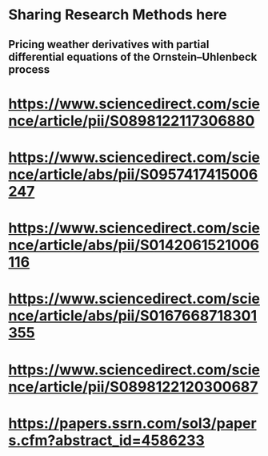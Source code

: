 # Sharing Research Methods here
## Pricing weather derivatives with partial differential equations of the Ornstein–Uhlenbeck process

# https://www.sciencedirect.com/science/article/pii/S0898122117306880

# https://www.sciencedirect.com/science/article/abs/pii/S0957417415006247

# https://www.sciencedirect.com/science/article/abs/pii/S0142061521006116

# https://www.sciencedirect.com/science/article/abs/pii/S0167668718301355

# https://www.sciencedirect.com/science/article/pii/S0898122120300687

# https://papers.ssrn.com/sol3/papers.cfm?abstract_id=4586233